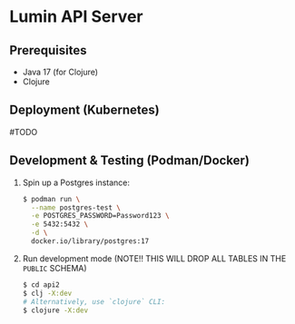 # Lumin API Server

## Prerequisites

- Java 17 (for Clojure)
- Clojure

## Deployment (Kubernetes)

#TODO

## Development & Testing (Podman/Docker)

1. Spin up a Postgres instance:

    ```sh
    $ podman run \
      --name postgres-test \
      -e POSTGRES_PASSWORD=Password123 \
      -e 5432:5432 \
      -d \
      docker.io/library/postgres:17
    ```
    
2. Run development mode (NOTE!! THIS WILL DROP ALL TABLES IN THE `PUBLIC`
   SCHEMA)
   
   ```sh
   $ cd api2
   $ clj -X:dev
   # Alternatively, use `clojure` CLI:
   $ clojure -X:dev
   ```
